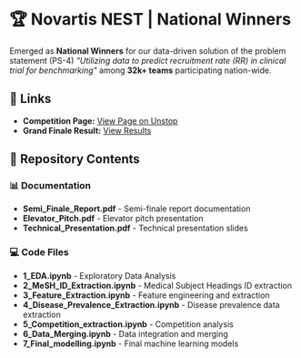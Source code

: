 # 🏆 Novartis NEST | National Winners

Emerged as **National Winners** for our data-driven solution of the problem statement (PS-4) *"Utilizing data to predict recruitment rate (RR) in clinical trial for benchmarking"* among **32k+ teams** participating nation-wide.

## 🔗 Links
- **Competition Page:** [View Page on Unstop](https://unstop.com/competitions/novartis-nest-novartis-1213177)
- **Grand Finale Result:** [View Results](https://docs.google.com/spreadsheets/d/e/2PACX-1vSPCodIwVMQO-ls4Y_Uxnp8bpf2A8PokYzhJZVzsAyLZAIbdQvQkR-GiTa-2EbWdnE8uSy8P5KgCZgv/pubhtml)

## 📁 Repository Contents

### 📊 Documentation
- **Semi_Finale_Report.pdf** - Semi-finale report documentation
- **Elevator_Pitch.pdf** - Elevator pitch presentation  
- **Technical_Presentation.pdf** - Technical presentation slides

### 💻 Code Files
- **1_EDA.ipynb** - Exploratory Data Analysis
- **2_MeSH_ID_Extraction.ipynb** - Medical Subject Headings ID extraction
- **3_Feature_Extraction.ipynb** - Feature engineering and extraction
- **4_Disease_Prevalence_Extraction.ipynb** - Disease prevalence data extraction
- **5_Competition_extraction.ipynb** - Competition analysis
- **6_Data_Merging.ipynb** - Data integration and merging
- **7_Final_modelling.ipynb** - Final machine learning models
